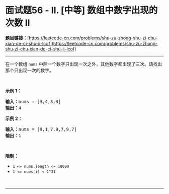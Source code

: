 # 面试题56 - II. [中等] 数组中数字出现的次数 II

**题目链接：**[https://leetcode-cn.com/problems/shu-zu-zhong-shu-zi-chu-xian-de-ci-shu-ii-lcof](https://leetcode-cn.com/problems/shu-zu-zhong-shu-zi-chu-xian-de-ci-shu-ii-lcof)

---

<div class="content__1Y2H">
 <div class="notranslate">
  <p>在一个数组 <code>nums</code> 中除一个数字只出现一次之外，其他数字都出现了三次。请找出那个只出现一次的数字。</p> 
  <p>&nbsp;</p> 
  <p><strong>示例 1：</strong></p> 
  <pre class="language-text"><strong>输入：</strong>nums = [3,4,3,3]
<strong>输出：</strong>4
</pre> 
  <p><strong>示例 2：</strong></p> 
  <pre class="language-text"><strong>输入：</strong>nums = [9,1,7,9,7,9,7]
<strong>输出：</strong>1</pre> 
  <p>&nbsp;</p> 
  <p><strong>限制：</strong></p> 
  <ul> 
   <li><code>1 &lt;= nums.length &lt;= 10000</code></li> 
   <li><code>1 &lt;= nums[i] &lt; 2^31</code></li> 
  </ul> 
  <p>&nbsp;</p> 
 </div>
</div>

---

```

```